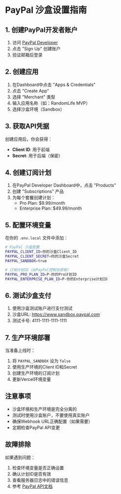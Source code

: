 # PayPal 沙盒设置指南

## 1. 创建PayPal开发者账户

1. 访问 [PayPal Developer](https://developer.paypal.com/)
2. 点击 "Sign Up" 创建账户
3. 验证邮箱后登录

## 2. 创建应用

1. 在Dashboard中点击 "Apps & Credentials"
2. 点击 "Create App"
3. 选择 "Merchant" 类型
4. 输入应用名称（如：RandomLife MVP）
5. 选择沙盒环境（Sandbox）

## 3. 获取API凭据

创建应用后，你会获得：
- **Client ID**: 用于前端
- **Secret**: 用于后端（保密）

## 4. 创建订阅计划

1. 在PayPal Developer Dashboard中，点击 "Products"
2. 创建 "Subscriptions" 产品
3. 为每个套餐创建计划：
   - Pro Plan: $9.99/month
   - Enterprise Plan: $49.99/month

## 5. 配置环境变量

在你的 `.env.local` 文件中添加：

```bash
# PayPal 沙盒配置
PAYPAL_CLIENT_ID=你的沙盒Client_ID
PAYPAL_CLIENT_SECRET=你的沙盒Secret
PAYPAL_SANDBOX=true

# 订阅计划ID（从PayPal控制台获取）
PAYPAL_PRO_PLAN_ID=P-你的Pro计划ID
PAYPAL_ENTERPRISE_PLAN_ID=P-你的Enterprise计划ID
```

## 6. 测试沙盒支付

1. 使用沙盒测试账户进行支付测试
2. 沙盒URL: https://www.sandbox.paypal.com
3. 测试卡号: 4111-1111-1111-1111

## 7. 生产环境部署

当准备上线时：

1. 将 `PAYPAL_SANDBOX` 设为 `false`
2. 使用生产环境的Client ID和Secret
3. 创建生产环境的订阅计划
4. 更新Vercel环境变量

## 注意事项

- 沙盒环境和生产环境是完全分离的
- 测试时使用沙盒账户，不要使用真实账户
- 确保Webhook URL正确配置（如果需要）
- 定期检查PayPal API变更

## 故障排除

如果遇到问题：
1. 检查环境变量是否正确设置
2. 确认计划ID是否有效
3. 查看服务器日志中的错误信息
4. 参考 [PayPal API文档](https://developer.paypal.com/api/subscriptions/v1/)